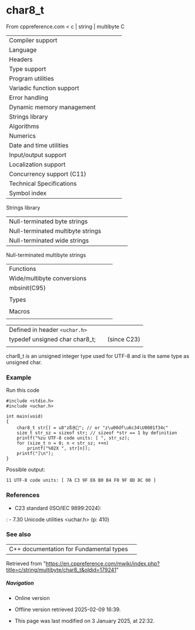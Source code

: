 # char8_t

From cppreference.com
< c‎ | string‎ | multibyte
 C

|  |  |  |  |  |
| --- | --- | --- | --- | --- |
| Compiler support | | | | |
| Language | | | | |
| Headers | | | | |
| Type support | | | | |
| Program utilities | | | | |
| Variadic function support | | | | |
| Error handling | | | | |
| Dynamic memory management | | | | |
| Strings library | | | | |
| Algorithms | | | | |
| Numerics | | | | |
| Date and time utilities | | | | |
| Input/output support | | | | |
| Localization support | | | | |
| Concurrency support (C11) | | | | |
| Technical Specifications | | | | |
| Symbol index | | | | |

 Strings library

|  |  |  |  |  |
| --- | --- | --- | --- | --- |
| Null-terminated byte strings | | | | |
| Null-terminated multibyte strings | | | | |
| Null-terminated wide strings | | | | |

 Null-terminated multibyte strings

|  |  |  |  |  |
| --- | --- | --- | --- | --- |
| Functions | | | | |
| Wide/multibyte conversions | | | | |
| mbsinit(C95) | | | | |
| |  |  |  |  |  | | --- | --- | --- | --- | --- | | mbstowcsmbstowcs_s(C11) | | | | | | btowc(C95) | | | | | | mbrtowc(C95) | | | | | | mbsrtowcsmbsrtowcs_s(C95)(C11) | | | | | | mbrtoc8(C23) | | | | | | c8rtomb(C23) | | | | | | mbrtoc16(C11) | | | | | | c16rtomb(C11) | | | | | | c32rtomb(C11) | | | | | | mbrtoc32(C11) | | | | | | |  |  |  |  |  | | --- | --- | --- | --- | --- | | mblen | | | | | | mbtowc | | | | | | wctombwctomb_s(C11) | | | | | | wcstombswcstombs_s(C11) | | | | | | wctob(C95) | | | | | | wcrtombwcrtomb_s(C95)(C11) | | | | | | wcsrtombswcsrtombs_s(C95)(C11) | | | | | | mbrlen(C95) | | | | | |
| Types | | | | |
| |  |  |  |  |  | | --- | --- | --- | --- | --- | | mbstate_t(C95) | | | | | | ****char8_t****(C23) | | | | | | |  |  |  |  |  | | --- | --- | --- | --- | --- | | char16_t(C11) | | | | | | char32_t(C11) | | | | | |
| Macros | | | | |
| |  |  |  |  |  | | --- | --- | --- | --- | --- | | MB_LEN_MAX | | | | | | |  |  |  |  |  | | --- | --- | --- | --- | --- | | MB_CUR_MAX | | | | | |

|  |  |  |
| --- | --- | --- |
| Defined in header `<uchar.h>` |  |  |
| typedef unsigned char char8_t; |  | (since C23) |
|  |  |  |

char8_t is an unsigned integer type used for UTF-8 and is the same type as unsigned char.

### Example

Run this code

```
#include <stdio.h>
#include <uchar.h>
 
int main(void)
{
    char8_t str[] = u8"zß水🍌"; // or "z\u00df\u6c34\U0001f34c"
    size_t str_sz = sizeof str; // sizeof *str == 1 by definition
    printf("%zu UTF-8 code units: [ ", str_sz);
    for (size_t n = 0; n < str_sz; ++n)
        printf("%02X ", str[n]);
    printf("]\n");
}

```

Possible output:

```
11 UTF-8 code units: [ 7A C3 9F E6 B0 B4 F0 9F 8D 8C 00 ]

```

### References

- C23 standard (ISO/IEC 9899:2024):

:   - 7.30 Unicode utilities <uchar.h> (p: 410)

### See also

|  |  |
| --- | --- |
| C++ documentation for Fundamental types | |

Retrieved from "<https://en.cppreference.com/mwiki/index.php?title=c/string/multibyte/char8_t&oldid=179241>"

##### Navigation

- Online version
- Offline version retrieved 2025-02-09 16:39.

- This page was last modified on 3 January 2025, at 22:32.